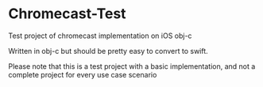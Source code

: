 # Chromecast-Test
Test project of chromecast implementation on iOS obj-c

Written in obj-c but should be pretty easy to convert to swift.

Please note that this is a test project with a basic implementation, and not a complete project for every use case scenario

